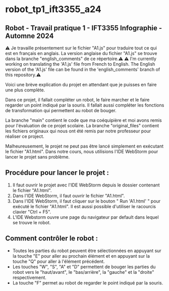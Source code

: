 # robot_tp1_ift3355_a24
## Robot - Travail pratique 1 - IFT3355 Infographie - Automne 2024

⚠️ Je travaille présentement sur le fichier "A1.js" pour traduire tout ce qui est en français en anglais. La version anglaise du fichier "A1.js" se trouve dans la branche "english_comments" de ce répertoire.⚠️
⚠️ I'm currently working on translating the 'A1.js' file from French to English. The English version of the 'A1.js' file can be found in the 'english_comments' branch of this repository.⚠️

Voici une brève explication du projet en attendant que je puisses en faire une plus complète.

Dans ce projet, il fallait compléter un robot, le faire marcher et le faire regarder un point indiqué par la souris. Il fallait aussi compléter les fonctions de transformation qui permettent au robot de bouger.

La branche "main" contient le code que ma coéquipière et moi avons remis pour l'évaluation de ce projet scolaire. La branche "original_files" contient les fichiers originaux qui nous ont été remis par notre professeur pour réaliser ce project.

Malheureusement, le projet ne peut pas être lancé simplement en exécutant le fichier "A1.html". Dans notre cours, nous utilisions l'IDE WebStorm pour lancer le projet sans problème.

## Procédure pour lancer le projet :
1. Il faut ouvrir le projet avec l'IDE WebStorm depuis le dossier contenant le fichier "A1.html".
2. Dans l'IDE WebStorm, il faut ouvrir le fichier "A1.html".
3. Dans l'IDE WebStorm, il faut cliquer sur le bouton " Run 'A1.html' " pour exécuté le fichier "A1.html". Il est aussi possible d'utiliser le racourcis clavier "Ctrl + F5".
4. L'IDE Webstorm ouvre une page du navigateur par default dans lequel se trouve le robot.

## Comment contrôler le robot :
- Toutes les parties du robot peuvent être sélectionnées en appuyant sur la touche "E" pour aller au prochain élément et en appuyant sur la touche "Q" pour aller à l'élément précédent.
- Les touches "W", "S", "A" et "D" permettent de bouger les parties du robot vers le "haut/avant", le "bas/arrière", la "gauche" et la "droite" respectivement.
- La touche "F" permet au robot de regarder le point indiqué par la souris.

<!--
Pour exécuter le projet, n

(après avoir téléchargé les fichiers de ce répertoire). La plupart des navigateurs empêchent les pages d'accéder aux fichiers locaux d'une machine.
-->
